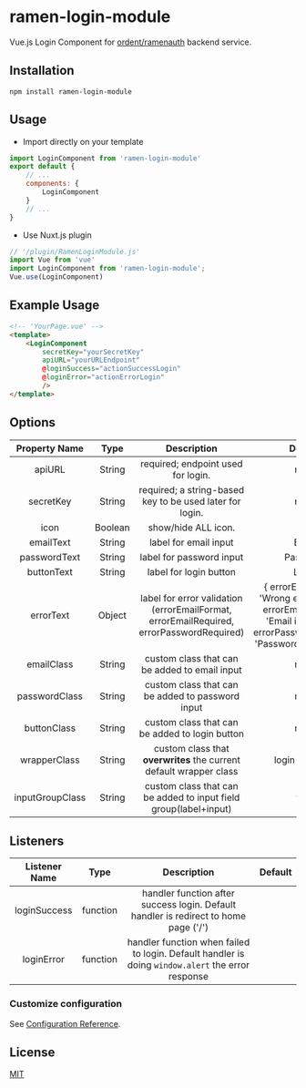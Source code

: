 # ramen-login-module
Vue.js Login Component for [ordent/ramenauth](https://github.com/ordent/ramenauth) backend service.

## Installation
```
npm install ramen-login-module
```

## Usage
* Import directly on your template
```javascript
import LoginComponent from 'ramen-login-module'
export default {
	// ...
	components: {
		LoginComponent
	}
	// ...
}
```
* Use Nuxt.js plugin
```javascript
// '/plugin/RamenLoginModule.js'
import Vue from 'vue'
import LoginComponent from 'ramen-login-module';
Vue.use(LoginComponent)
```

## Example Usage
```html
<!-- 'YourPage.vue' -->
<template>
	<LoginComponent
		secretKey="yourSecretKey"
		apiURL="yourURLEndpoint"
		@loginSuccess="actionSuccessLogin"
		@loginError="actionErrorLogin"
		/>
</template>
```

## Options
| Property Name 	|  Type  	|                        Description                       	|  Default 	|
|:-------------:	|:------:	|:--------------------------------------------------------:	|:--------:	|
| apiURL        	| String 	| required; endpoint used for login.                       	| none     	|
| secretKey     	| String 	| required; a string-based key to be used later for login. 	| none     	|
| icon     				| Boolean | show/hide ALL icon. 																			| true     	|
| emailText     	| String 	| label for email input                                    	| Email    	|
| passwordText  	| String 	| label for password input                                 	| Password 	|
| buttonText    	| String 	| label for login button                                   	| Login    	|
| errorText    		| Object 	| label for error validation (errorEmailFormat, errorEmailRequired, errorPasswordRequired)	| { errorEmailFormat: 'Wrong email format', errorEmailRequired: 'Email is required', errorPasswordRequired: 'Password is required' }    	|
| emailClass    	| String 	| custom class that can be added to email input            	| none     	|
| passwordClass 	| String 	| custom class that can be added to password input         	| none     	|
| buttonClass   	| String 	| custom class that can be added to login button           	| none     	|
| wrapperClass  	| String  | custom class that <b>overwrites</b> the current default wrapper class  | login-wrapper 	|
| inputGroupClass   	| String 	| custom class that can be added to input field group(label+input)           	| field     	|

## Listeners
| Listener Name 	|  Type  	|                        Description                       	|  Default 	|
|:-------------:	|:------:	|:--------------------------------------------------------:	|:--------:	|
| loginSuccess  	| function 	| handler function after success login. Default handler is redirect to home page ('/')              	|          	|
| loginError    	| function 	| handler function when failed to login. Default handler is doing `window.alert` the error response 	|          	|

### Customize configuration
See [Configuration Reference](https://cli.vuejs.org/config/).

## License
[MIT](https://choosealicense.com/licenses/mit/)